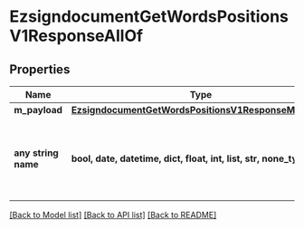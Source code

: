 # EzsigndocumentGetWordsPositionsV1ResponseAllOf


## Properties
Name | Type | Description | Notes
------------ | ------------- | ------------- | -------------
**m_payload** | [**EzsigndocumentGetWordsPositionsV1ResponseMPayload**](EzsigndocumentGetWordsPositionsV1ResponseMPayload.md) |  | 
**any string name** | **bool, date, datetime, dict, float, int, list, str, none_type** | any string name can be used but the value must be the correct type | [optional]

[[Back to Model list]](../README.md#documentation-for-models) [[Back to API list]](../README.md#documentation-for-api-endpoints) [[Back to README]](../README.md)


